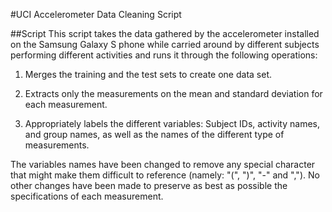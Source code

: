 #UCI Accelerometer Data Cleaning Script


##Script
This script takes the data gathered by the accelerometer installed on the Samsung Galaxy S phone while carried around by different subjects performing different activities and runs it through the following operations:

1. Merges the training and the test sets to create one data set.

2. Extracts only the measurements on the mean and standard deviation for each measurement. 

3. Appropriately labels the different variables: Subject IDs, activity names, and group names, as well as the names of the different type of measurements.


The variables names have been changed to remove any special character that might make them difficult to reference (namely: "(", ")", "-" and ","). No other changes have been made to preserve as best as possible the specifications of each measurement.
